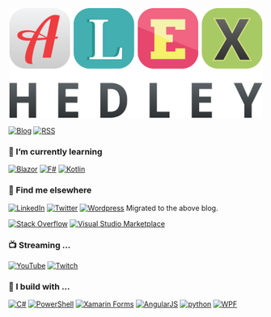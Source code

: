<p align="center">
  <a href="https://alexhedley.github.io/" target="_blank">
    <img src="https://raw.githubusercontent.com/AlexHedley/AlexHedley/main/images/logo.png" 
        alt="AlexHedley Logo" 
        width="500px" />
  </a>
</p>

[![Blog](https://img.shields.io/badge/Blog-FFA500?style=for-the-badge)](https://alexhedley.github.io/blog/)
[![RSS](https://img.shields.io/badge/RSS-FFA500?style=for-the-badge&logo=rss&logoColor=white)](https://alexhedley.github.io/blog/feed)

### 🌱 I’m currently learning

[![Blazor](https://img.shields.io/badge/blazor-%235C2D91.svg?style=for-the-badge&logo=blazor&logoColor=white)](https://dotnet.microsoft.com/en-us/apps/aspnet/web-apps/blazor)
[![F#](https://img.shields.io/badge/F%23-3498DB?style=for-the-badge&logo=f-sharp&logoColor=white)](https://fsharp.org)
[![Kotlin](https://img.shields.io/badge/Kotlin-7F52FF?style=for-the-badge&logo=kotlin&logoColor=white)](https://kotlinlang.org/)

### 📢 Find me elsewhere

[![LinkedIn](https://img.shields.io/badge/LinkedIn-0077B5?style=for-the-badge&logo=linkedin&logoColor=white)](https://www.linkedin.com/in/alexhedley/)
[![Twitter](https://img.shields.io/badge/Twitter-1DA1F2?style=for-the-badge&logo=twitter&logoColor=white)](https://twitter.com/alexhedley)
[![Wordpress](https://img.shields.io/badge/Wordpress-21759B?style=for-the-badge&logo=wordpress&logoColor=white)](https://alexhedley.wordpress.com/) Migrated to the above blog.

[![Stack Overflow](https://img.shields.io/badge/Stack_Overflow-F58025?style=for-the-badge&logo=stackoverflow&logoColor=white)](https://stackoverflow.com/users/2895831/alex-hedley/)
[![Visual Studio Marketplace](https://img.shields.io/badge/Visual_Studio_Marketplace-5C2D91?style=for-the-badge&logo=visualstudio&logoColor=white)](https://marketplace.visualstudio.com/publishers/AlexHedley)

### 📺 Streaming ...

[![YouTube](https://img.shields.io/badge/YouTube-FF0000?style=for-the-badge&logo=youtube&logoColor=white)](https://www.youtube.com/AlexHedley8/)
[![Twitch](https://img.shields.io/badge/Twitch-9146FF?style=for-the-badge&logo=twitch&logoColor=white)](https://www.twitch.tv/alexhedley8)

### 🚧 I build with ...

[![C#](https://img.shields.io/badge/c%23-%23239120.svg?style=for-the-badge&logo=c-sharp&logoColor=white)](https://docs.microsoft.com/dotnet/csharp/)
[![PowerShell](https://img.shields.io/badge/PowerShell-5391FE.svg?style=for-the-badge&logo=powershell&logoColor=white)](https://docs.microsoft.com/powershell/)
[![Xamarin Forms](https://img.shields.io/badge/Xamarin_Forms-3498DB.svg?style=for-the-badge&logo=xamarin&logoColor=white)](https://github.com/xamarin/Xamarin.Forms)
[![AngularJS](https://img.shields.io/badge/AngularJS-E23237.svg?style=for-the-badge&logo=angularjs&logoColor=white)](https://github.com/angular/angular.js)
[![python](https://img.shields.io/badge/python-3776AB.svg?style=for-the-badge&logo=python&logoColor=white)](https://github.com/python)
[![WPF](https://img.shields.io/badge/WPF-0078D6.svg?style=for-the-badge&logo=windows&logoColor=white)](https://github.com/dotnet/wpf)
